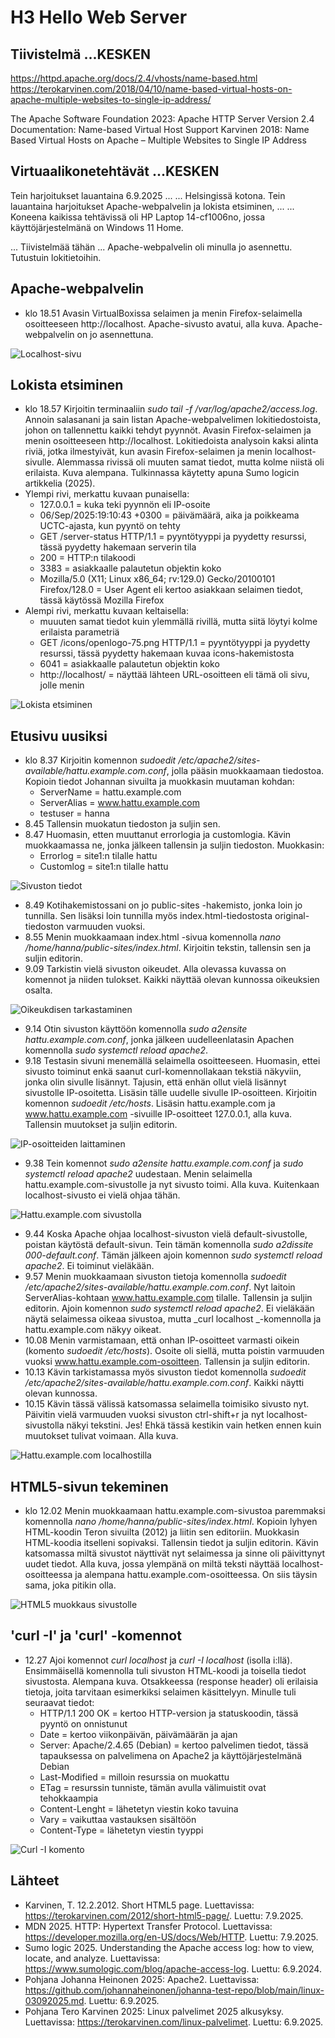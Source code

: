 # H3 Hello Web Server

## Tiivistelmä ...KESKEN

https://httpd.apache.org/docs/2.4/vhosts/name-based.html
https://terokarvinen.com/2018/04/10/name-based-virtual-hosts-on-apache-multiple-websites-to-single-ip-address/

The Apache Software Foundation 2023: Apache HTTP Server Version 2.4 Documentation: Name-based Virtual Host Support
Karvinen 2018: Name Based Virtual Hosts on Apache – Multiple Websites to Single IP Address

## Virtuaalikonetehtävät ...KESKEN

Tein harjoitukset lauantaina 6.9.2025 ... ... Helsingissä kotona. Tein lauantaina harjoitukset Apache-webpalvelin ja lokista etsiminen, ... ... 
Koneena kaikissa tehtävissä oli HP Laptop 14-cf1006no, jossa käyttöjärjestelmänä on Windows 11 Home.

... Tiivistelmää tähän ... Apache-webpalvelin oli minulla jo asennettu. Tutustuin lokitietoihin.  

## Apache-webpalvelin

- klo 18.51 Avasin VirtualBoxissa selaimen ja menin Firefox-selaimella osoitteeseen http://localhost. Apache-sivusto avatui, alla kuva. Apache-webpalvelin on jo asennettuna.

![Localhost-sivu](images/h3-kuva1.jpg)

## Lokista etsiminen

- klo 18.57 Kirjoitin terminaaliin _sudo tail -f /var/log/apache2/access.log_. Annoin salasanani ja sain listan Apache-webpalvelimen lokitiedostoista, johon on tallennettu kaikki tehdyt pyynnöt. Avasin Firefox-selaimen ja menin osoitteeseen http://localhost. Lokitiedoista analysoin kaksi alinta riviä, jotka ilmestyivät, kun avasin Firefox-selaimen ja menin localhost-sivulle. Alemmassa rivissä oli muuten samat tiedot, mutta kolme niistä oli erilaista. Kuva alempana. Tulkinnassa käytetty apuna Sumo logicin artikkelia (2025).
- Ylempi rivi, merkattu kuvaan punaisella:
    - 127.0.0.1 = kuka teki pyynnön eli IP-osoite
    - 06/Sep/2025:19:10:43 +0300 = päivämäärä, aika ja poikkeama UCTC-ajasta, kun pyyntö on tehty
    - GET /server-status HTTP/1.1 = pyyntötyyppi ja pyydetty resurssi, tässä pyydetty hakemaan serverin tila
    - 200 = HTTP:n tilakoodi
    - 3383 = asiakkaalle palautetun objektin koko
    - Mozilla/5.0 (X11; Linux x86_64; rv:129.0) Gecko/20100101 Firefox/128.0 = User Agent eli kertoo asiakkaan selaimen tiedot, tässä käytössä Mozilla Firefox
- Alempi rivi, merkattu kuvaan keltaisella:
    - muuuten samat tiedot kuin ylemmällä rivillä, mutta siitä löytyi kolme erilaista parametriä
    - GET /icons/openlogo-75.png HTTP/1.1 = pyyntötyyppi ja pyydetty resurssi, tässä pyydetty hakemaan kuvaa icons-hakemistosta
    - 6041 = asiakkaalle palautetun objektin koko
    - http://localhost/ = näyttää lähteen URL-osoitteen eli tämä oli sivu, jolle menin

![Lokista etsiminen](images/h3-kuva2.jpg)

## Etusivu uusiksi

- klo 8.37 Kirjoitin komennon _sudoedit /etc/apache2/sites-available/hattu.example.com.conf_, jolla pääsin muokkaamaan tiedostoa. Kopioin tiedot Johannan sivuilta ja muokkasin muutaman kohdan:
    - ServerName = hattu.example.com
    - ServerAlias = www.hattu.example.com
    - testuser = hanna
- 8.45 Tallensin muokatun tiedoston ja suljin sen.
- 8.47 Huomasin, etten muuttanut errorlogia ja customlogia. Kävin muokkaamassa ne, jonka jälkeen tallensin ja suljin tiedoston. Muokkasin:
    - Errorlog = site1:n tilalle hattu
    - Customlog = site1:n tilalle hattu

![Sivuston tiedot](images/h3-kuva3.jpg)

- 8.49 Kotihakemistossani on jo public-sites -hakemisto, jonka loin jo tunnilla. Sen lisäksi loin tunnilla myös index.html-tiedostosta original-tiedoston varmuuden vuoksi.
- 8.55 Menin muokkaamaan index.html -sivua komennolla _nano /home/hanna/public-sites/index.html_. Kirjoitin tekstin, tallensin sen ja suljin editorin.
- 9.09 Tarkistin vielä sivuston oikeudet. Alla olevassa kuvassa on komennot ja niiden tulokset. Kaikki näyttää olevan kunnossa oikeuksien osalta.

![Oikeukdisen tarkastaminen](images/h3-kuva4.jpg)

- 9.14 Otin sivuston käyttöön komennolla _sudo a2ensite hattu.example.com.conf_, jonka jälkeen uudelleenlatasin Apachen komennolla _sudo systemctl reload apache2_.
- 9.18 Testasin sivuni menemällä selaimella osoitteeseen. Huomasin, ettei sivusto toiminut enkä saanut curl-komennollakaan tekstiä näkyviin, jonka olin sivulle lisännyt. Tajusin, että enhän ollut vielä lisännyt sivustolle IP-osoitetta. Lisäsin tälle uudelle sivulle IP-osoitteen. Kirjoitin komennon _sudoedit /etc/hosts_. Lisäsin hattu.example.com ja www.hattu.example.com -sivuille IP-osoitteet 127.0.0.1, alla kuva. Tallensin muutokset ja suljin editorin.

![IP-osoitteiden laittaminen](images/h3-kuva5.jpg)

- 9.38 Tein komennot _sudo a2ensite hattu.example.com.conf_ ja _sudo systemctl reload apache2_ uudestaan. Menin selaimella hattu.example.com-sivustolle ja nyt sivusto toimi. Alla kuva. Kuitenkaan localhost-sivusto ei vielä ohjaa tähän.

![Hattu.example.com sivustolla](images/h3-kuva6.jpg)

- 9.44 Koska Apache ohjaa localhost-sivuston vielä default-sivustolle, poistan käytöstä default-sivun. Tein tämän komennolla _sudo a2dissite 000-default.conf_. Tämän jälkeen ajoin komennon _sudo systemctl reload apache2_. Ei toiminut vieläkään.
- 9.57 Menin muokkaamaan sivuston tietoja komennolla _sudoedit /etc/apache2/sites-available/hattu.example.com.conf_. Nyt laitoin ServerAlias-kohtaan www.hattu.example.com tilalle. Tallensin ja suljin editorin. Ajoin komennon _sudo systemctl reload apache2_. Ei vieläkään näytä selaimessa oikeaa sivustoa, mutta _curl localhost _-komennolla ja hattu.example.com näkyy oikeat.
- 10.08 Menin varmistamaan, että onhan IP-osoitteet varmasti oikein (komento _sudoedit /etc/hosts_). Osoite oli siellä, mutta poistin varmuuden vuoksi www.hattu.example.com-osoitteen. Tallensin ja suljin editorin.
- 10.13 Kävin tarkistamassa myös sivuston tiedot komennolla _sudoedit /etc/apache2/sites-available/hattu.example.com.conf_. Kaikki näytti olevan kunnossa.
- 10.15 Kävin tässä välissä katsomassa selaimella toimisiko sivusto nyt. Päivitin vielä varmuuden vuoksi sivuston ctrl-shift+r ja nyt localhost-sivustolla näkyi tekstini. Jes! Ehkä tässä kestikin vain hetken ennen kuin muutokset tulivat voimaan. Alla kuva.

![Hattu.example.com localhostilla](images/h3-kuva7.jpg)

## HTML5-sivun tekeminen

- klo 12.02 Menin muokkaamaan hattu.example.com-sivustoa paremmaksi komennolla _nano /home/hanna/public-sites/index.html_. Kopioin lyhyen HTML-koodin Teron sivuilta (2012) ja liitin sen editoriin. Muokkasin HTML-koodia itselleni sopivaksi. Tallensin tiedot ja suljin editorin. Kävin katsomassa miltä sivustot näyttivät nyt selaimessa ja sinne oli päivittynyt uudet tiedot. Alla kuva, jossa ylempänä on miltä teksti näyttää localhost-osoitteessa ja alempana hattu.example.com-osoitteessa. On siis täysin sama, joka pitikin olla.

![HTML5 muokkaus sivustolle](images/h3-kuva8.jpg)

## 'curl -I' ja 'curl' -komennot

- 12.27 Ajoi komennot _curl localhost_ ja _curl -I localhost_ (isolla i:llä). Ensimmäisellä komennolla tuli sivuston HTML-koodi ja toisella tiedot sivustosta. Alempana kuva. Otsakkeessa (response header) oli erilaisia tietoja, joita tarvitaan esimerkiksi selaimen käsittelyyn. Minulle tuli seuraavat tiedot:
    - HTTP/1.1 200 OK = kertoo HTTP-version ja statuskoodin, tässä pyyntö on onnistunut
    - Date = kertoo viikonpäivän, päivämäärän ja ajan
    - Server: Apache/2.4.65 (Debian) = kertoo palvelimen tiedot, tässä tapauksessa on palvelimena on Apache2 ja käyttöjärjestelmänä Debian
    - Last-Modified = milloin resurssia on muokattu
    - ETag = resurssin tunniste, tämän avulla välimuistit ovat tehokkaampia
    - Content-Lenght = lähetetyn viestin koko tavuina
    - Vary = vaikuttaa vastauksen sisältöön
    - Content-Type = lähetetyn viestin tyyppi

![Curl -I komento](images/h3-kuva9.jpg)

## Lähteet

- Karvinen, T. 12.2.2012. Short HTML5 page. Luettavissa: https://terokarvinen.com/2012/short-html5-page/. Luettu: 7.9.2025.
- MDN 2025. HTTP: Hypertext Transfer Protocol. Luettavissa: https://developer.mozilla.org/en-US/docs/Web/HTTP. Luettu: 7.9.2025.
- Sumo logic 2025. Understanding the Apache access log: how to view, locate, and analyze. Luettavissa: https://www.sumologic.com/blog/apache-access-log. Luettu: 6.9.2024.
- Pohjana Johanna Heinonen 2025: Apache2. Luettavissa: https://github.com/johannaheinonen/johanna-test-repo/blob/main/linux-03092025.md. Luettu: 6.9.2025.
- Pohjana Tero Karvinen 2025: Linux palvelimet 2025 alkusyksy. Luettavissa: https://terokarvinen.com/linux-palvelimet. Luettu: 6.9.2025.
